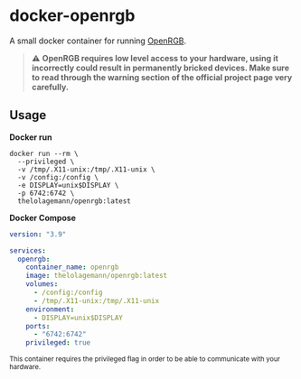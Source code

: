 # docker-openrgb

A small docker container for running [OpenRGB](https://gitlab.com/CalcProgrammer1/OpenRGB).

> :warning: **OpenRGB requires low level access to your hardware, using it incorrectly could result in permanently 
> bricked devices. Make sure to read through the warning section of the official project page very carefully.**

## Usage

**Docker run**
```shell
docker run --rm \
  --privileged \
  -v /tmp/.X11-unix:/tmp/.X11-unix \
  -v /config:/config \
  -e DISPLAY=unix$DISPLAY \
  -p 6742:6742 \
  thelolagemann/openrgb:latest
```

**Docker Compose**

```yaml
version: "3.9"

services:
  openrgb:
    container_name: openrgb
    image: thelolagemann/openrgb:latest
    volumes:
      - /config:/config
      - /tmp/.X11-unix:/tmp/.X11-unix
    environment:
      - DISPLAY=unix$DISPLAY
    ports:
      - "6742:6742"
    privileged: true
```
<sup>This container requires the privileged flag in order to be able to communicate with your hardware. </sup>